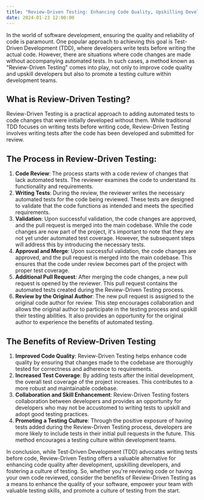 ```yaml
---
title: "Review-Driven Testing: Enhancing Code Quality, Upskilling Developers, and Promoting Testing Culture" 
date: 2024-01-23 12:00:00
---
```


In the world of software development, ensuring the quality and reliability of code is paramount. One popular approach to achieving this goal is Test-Driven Development (TDD), where developers write tests before writing the actual code. However, there are situations where code changes are made without accompanying automated tests. In such cases, a method known as "Review-Driven Testing" comes into play, not only to improve code quality and upskill developers but also to promote a testing culture within development teams.

## What is Review-Driven Testing?

Review-Driven Testing is a practical approach to adding automated tests to code changes that were initially developed without them. While traditional TDD focuses on writing tests before writing code, Review-Driven Testing involves writing tests after the code has been developed and submitted for review.

<!--more-->

## The Process in Review-Driven Testing:

1. **Code Review**: The process starts with a code review of changes that lack automated tests. The reviewer examines the code to understand its functionality and requirements.
1. **Writing Tests**: During the review, the reviewer writes the necessary automated tests for the code being reviewed. These tests are designed to validate that the code functions as intended and meets the specified requirements.
1. **Validation**: Upon successful validation, the code changes are approved, and the pull request is merged into the main codebase. While the code changes are now part of the project, it's important to note that they are not yet under automated test coverage. However, the subsequent steps will address this by introducing the necessary tests.
1. **Approval and Merge**: Upon successful validation, the code changes are approved, and the pull request is merged into the main codebase. This ensures that the code under review becomes part of the project with proper test coverage.
1. **Additional Pull Request**: After merging the code changes, a new pull request is opened by the reviewer. This pull request contains the automated tests created during the Review-Driven Testing process.
1. **Review by the Original Author**: The new pull request is assigned to the original code author for review. This step encourages collaboration and allows the original author to participate in the testing process and upskill their testing abilities. It also provides an opportunity for the original author to experience the benefits of automated testing.

## The Benefits of Review-Driven Testing

1. **Improved Code Quality**: Review-Driven Testing helps enhance code quality by ensuring that changes made to the codebase are thoroughly tested for correctness and adherence to requirements.
1. **Increased Test Coverage**: By adding tests after the initial development, the overall test coverage of the project increases. This contributes to a more robust and maintainable codebase.
1. **Collaboration and Skill Enhancement**: Review-Driven Testing fosters collaboration between developers and provides an opportunity for developers who may not be accustomed to writing tests to upskill and adopt good testing practices.
1. **Promoting a Testing Culture**: Through the positive exposure of having tests added during the Review-Driven Testing process, developers are more likely to include tests in their initial pull requests in the future. This method encourages a testing culture within development teams.

In conclusion, while Test-Driven Development (TDD) advocates writing tests before code, Review-Driven Testing offers a valuable alternative for enhancing code quality after development, upskilling developers, and fostering a culture of testing. So, whether you're reviewing code or having your own code reviewed, consider the benefits of Review-Driven Testing as a means to enhance the quality of your software, empower your team with valuable testing skills, and promote a culture of testing from the start.